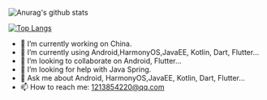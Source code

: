 ![Anurag's github stats](https://github-readme-stats.vercel.app/api?username=soyoungboy&count_private=true&show_icons=true)

[![Top Langs](https://github-readme-stats.vercel.app/api/top-langs/?username=soyoungboy&layout=compact)](https://github.com/soyoungboy/github-readme-stats)

- 🔭 I’m currently working on China.
- 🌱 I’m currently using Android,HarmonyOS,JavaEE, Kotlin, Dart, Flutter... 
- 👯 I’m looking to collaborate on Android, Flutter...
- 🤔 I’m looking for help with Java Spring.
- 💬 Ask me about Android, HarmonyOS,JavaEE, Kotlin, Dart, Flutter...
- 📫 How to reach me: 1213854220@qq.com
